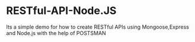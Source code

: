 # RESTful-API-Node.JS
Its a simple demo for how to create RESTful APIs using Mongoose,Express and Node.js with the help of POSTSMAN
